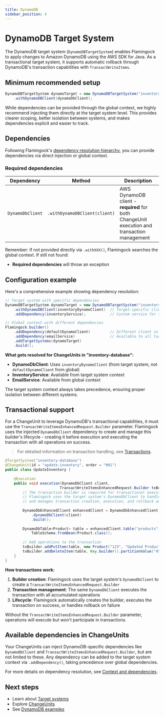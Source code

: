 ```yaml
---
title: DynamoDB
sidebar_position: 4
---
```


# DynamoDB Target System

The DynamoDB target system (`DynamoDBTargetSystem`) enables Flamingock to apply changes to Amazon DynamoDB using the AWS SDK for Java. As a transactional target system, it supports automatic rollback through DynamoDB's transaction capabilities with `TransactWriteItems`.

## Minimum recommended setup

```java
DynamoDBTargetSystem dynamoTarget = new DynamoDBTargetSystem("inventory-database")
    .withDynamoDBClient(dynamoDbClient);
```

While dependencies can be provided through the global context, we highly recommend injecting them directly at the target system level. This provides clearer scoping, better isolation between systems, and makes dependencies explicit and easier to track.

## Dependencies

Following Flamingock's [dependency resolution hierarchy](../flamingock-library-config/context-and-dependencies.md), you can provide dependencies via direct injection or global context.

### Required dependencies

| Dependency | Method | Description |
|------------|--------|-------------|
| `DynamoDbClient` | `.withDynamoDBClient(client)` | AWS DynamoDB client - **required** for both ChangeUnit execution and transaction management |

Remember: If not provided directly via `.withXXX()`, Flamingock searches the global context. If still not found:
- **Required dependencies** will throw an exception

## Configuration example

Here's a comprehensive example showing dependency resolution:

```java
// Target system with specific dependencies
DynamoDBTargetSystem dynamoTarget = new DynamoDBTargetSystem("inventory-database")
    .withDynamoDBClient(inventoryDynamoClient)  // Target-specific client
    .addDependency(inventoryService);           // Custom service for this target

// Global context with different dependencies
Flamingock.builder()
    .addDependency(defaultDynamoClient)         // Different client in global
    .addDependency(emailService)                // Available to all targets
    .addTargetSystems(dynamoTarget)
    .build();
```

**What gets resolved for ChangeUnits in "inventory-database":**
- **DynamoDbClient**: Uses `inventoryDynamoClient` (from target system, not `defaultDynamoClient` from global)
- **InventoryService**: Available from target system context
- **EmailService**: Available from global context

The target system context always takes precedence, ensuring proper isolation between different systems.

## Transactional support

For a ChangeUnit to leverage DynamoDB's transactional capabilities, it must use the `TransactWriteItemsEnhancedRequest.Builder` parameter. Flamingock uses the injected `DynamoDbClient` dependency to create and manage this builder's lifecycle - creating it before execution and executing the transaction with all operations on success.

> For detailed information on transaction handling, see [Transactions](../flamingock-library-config/transactions.md).

```java
@TargetSystem("inventory-database")
@ChangeUnit(id = "update-inventory", order = "001")
public class UpdateInventory {
    
    @Execution
    public void execution(DynamoDbClient client, 
                         TransactWriteItemsEnhancedRequest.Builder txBuilder) {
        // The transaction builder is required for transactional execution
        // Flamingock uses the target system's DynamoDbClient to handle transaction operations
        // and manages transaction creation, execution, and rollback automatically
        
        DynamoDbEnhancedClient enhancedClient = DynamoDbEnhancedClient.builder()
            .dynamoDbClient(client)
            .build();
        
        DynamoDbTable<Product> table = enhancedClient.table("products", 
            TableSchema.fromBean(Product.class));
        
        // Add operations to the transaction
        txBuilder.addPutItem(table, new Product("123", "Updated Product"));
        txBuilder.addDeleteItem(table, Key.builder().partitionValue("456").build());
    }
}
```

**How transactions work:**
1. **Builder creation**: Flamingock uses the target system's `DynamoDbClient` to create a `TransactWriteItemsEnhancedRequest.Builder`
2. **Transaction management**: The same `DynamoDbClient` executes the transaction with all accumulated operations
3. **Lifecycle**: Flamingock automatically creates the builder, executes the transaction on success, or handles rollback on failure

Without the `TransactWriteItemsEnhancedRequest.Builder` parameter, operations will execute but won't participate in transactions.

## Available dependencies in ChangeUnits

Your ChangeUnits can inject DynamoDB-specific dependencies like `DynamoDbClient` and `TransactWriteItemsEnhancedRequest.Builder`, but are not limited to these. Any dependency can be added to the target system context via `.addDependency()`, taking precedence over global dependencies.

For more details on dependency resolution, see [Context and dependencies](../flamingock-library-config/context-and-dependencies.md).

## Next steps

- Learn about [Target systems](introduction.md)
- Explore [ChangeUnits](../change-units/introduction.md)
- See [DynamoDB examples](https://github.com/flamingock/flamingock-examples/tree/master/dynamodb)
